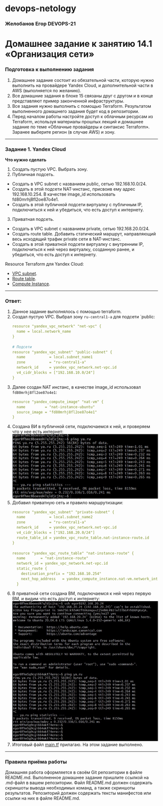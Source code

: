 # devops-netology

### Желобанов Егор DEVOPS-21

# Домашнее задание к занятию 14.1 «Организация сети»

### Подготовка к выполнению задания

1. Домашнее задание состоит из обязательной части, которую нужно выполнить на провайдере Yandex Cloud, и дополнительной части в AWS (выполняется по желанию). 
2. Все домашние задания в блоке 15 связаны друг с другом и в конце представляют пример законченной инфраструктуры.  
3. Все задания нужно выполнить с помощью Terraform. Результатом выполненного домашнего задания будет код в репозитории. 
4. Перед началом работы настройте доступ к облачным ресурсам из Terraform, используя материалы прошлых лекций и домашнее задание по теме «Облачные провайдеры и синтаксис Terraform». Заранее выберите регион (в случае AWS) и зону.

---
### Задание 1. Yandex Cloud 

**Что нужно сделать**

1. Создать пустую VPC. Выбрать зону.
2. Публичная подсеть.
 - Создать в VPC subnet с названием public, сетью 192.168.10.0/24.
 - Создать в этой подсети NAT-инстанс, присвоив ему адрес 192.168.10.254. В качестве image_id использовать fd80mrhj8fl2oe87o4e1.
 - Создать в этой публичной подсети виртуалку с публичным IP, подключиться к ней и убедиться, что есть доступ к интернету.
3. Приватная подсеть.
 - Создать в VPC subnet с названием private, сетью 192.168.20.0/24.
 - Создать route table. Добавить статический маршрут, направляющий весь исходящий трафик private сети в NAT-инстанс.
 - Создать в этой приватной подсети виртуалку с внутренним IP, подключиться к ней через виртуалку, созданную ранее, и убедиться, что есть доступ к интернету.

Resource Terraform для Yandex Cloud:

- [VPC subnet](https://registry.terraform.io/providers/yandex-cloud/yandex/latest/docs/resources/vpc_subnet).
- [Route table](https://registry.terraform.io/providers/yandex-cloud/yandex/latest/docs/resources/vpc_route_table).
- [Compute Instance](https://registry.terraform.io/providers/yandex-cloud/yandex/latest/docs/resources/compute_instance).

---
### Ответ:
1. Данное задание выполнялось с помощью terraform.
2. Создал пустую VPC. Выбрал зону `ru-central1-a` для подсети `public:  
    ```yaml
    resource "yandex_vpc_network" "net-vpc" {
      name = local.network_name
    }
    
    # Подсети
    resource "yandex_vpc_subnet" "public-subnet" {
      name           = local.subnet_name1
      zone           = "ru-central1-a"
      network_id     = yandex_vpc_network.net-vpc.id
      v4_cidr_blocks = ["192.168.10.0/24"]
    }
    ```
3. Далее создан NAT инстанс, в качестве image_id использовал `fd80mrhj8fl2oe87o4e1`:  
   ```yaml
   resource "yandex_compute_image" "nat-vm" {
     name         = "nat-instance-ubuntu"
     source_image = "fd80mrhj8fl2oe87o4e1"
   }
   ```
4. Создана ВИ в публичной сети, подключаемся к ней, и проверяем что у нее есть интернет:  
   ![](/pics/14.1/test-1vm.jpg)    
5. Добавил приватную сеть и правило маршрутизации:  
   ```yaml
   resource "yandex_vpc_subnet" "private-subnet" {
     name           = local.subnet_name2
     zone           = "ru-central1-a"
     network_id     = yandex_vpc_network.net-vpc.id
     v4_cidr_blocks = ["192.168.20.0/24"]
     route_table_id = yandex_vpc_route_table.nat-instance-route.id
   }
   
   resource "yandex_vpc_route_table" "nat-instance-route" {
     name       = "nat-instance-route"
     network_id = yandex_vpc_network.net-vpc.id
     static_route {
       destination_prefix = "192.168.10.254"
       next_hop_address   = yandex_compute_instance.nat-vm.network_interface.0.ip_address
     }
   ```
6. В приватной сети создана ВМ, подключаемся к ней через первую ВМ, и видим что есть доступ к интернету:  
   ![](/pics/14.1/test-2vm.jpg)  
7. Итоговый файл [main.tf](/practice/14.1/main.tf) прилагаю. На этом задание выполнено.
---
### Правила приёма работы

Домашняя работа оформляется в своём Git репозитории в файле README.md. Выполненное домашнее задание пришлите ссылкой на .md-файл в вашем репозитории.
Файл README.md должен содержать скриншоты вывода необходимых команд, а также скриншоты результатов.
Репозиторий должен содержать тексты манифестов или ссылки на них в файле README.md.
